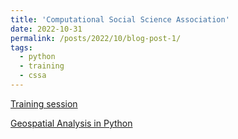 ```yaml
---
title: 'Computational Social Science Association'
date: 2022-10-31
permalink: /posts/2022/10/blog-post-1/
tags:
  - python
  - training
  - cssa
---
```


[Training session](https://github.com/kleeresearch/training)

[Geospatial Analysis in Python](https://github.com/kleeresearch/training/blob/main/cssa_s2_geospatial_analysis_answer.ipynb)


